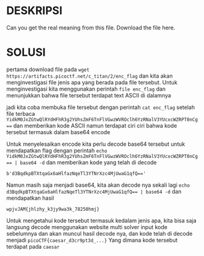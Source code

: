 # DESKRIPSI

Can you get the real meaning from this file.
Download the file here.

# SOLUSI 

pertama download file pada ```wget https://artifacts.picoctf.net/c_titan/2/enc_flag``` dan kita akan menginvestigasi file jenis apa yang berada pada file tersebut.
Untuk menginvestigasi kita menggunakan perintah ```file enc_flag``` dan menunjukkan bahwa file tersebut terdapat text ASCII di dalamnya

jadi kita coba membuka file tersebut dengan perintah ```cat enc_flag``` setelah file terbaca ```YidkM0JxZGtwQlRYdHFhR3g2YUhsZmF6TnFlVGwzWVROclh6YzRNalV3YUcxcWZRPT0nCg==``` 
dan memberikan kode ASCII namun terdapat ciri ciri bahwa kode tersebut termasuk dalam base64 encode

Untuk menyelesaikan encode kita perlu decode base64 tersebut untuk mendapatkan flag dengan perintah ```echo YidkM0JxZGtwQlRYdHFhR3g2YUhsZmF6TnFlVGwzWVROclh6YzRNalV3YUcxcWZRPT0nCg== | base64 -d``` dan memberikan kode yang telah di decode 

```b'd3BqdkpBTXtqaGx6aHlfazNqeTl3YTNrXzc4MjUwaG1qfQ=='```

Namun masih saja menjadi base64, kita akan decode nya sekali lagi ```echo d3BqdkpBTXtqaGx6aHlfazNqeTl3YTNrXzc4MjUwaG1qfQ== | base64 -d``` dan mendapatkan hasil

```wpjvJAM{jhlzhy_k3jy9wa3k_78250hmj}```

Untuk mengetahui kode tersebut termasuk kedalam jenis apa, kita bisa saja langsung decode menggunakan website multi solver input kode sebelumnya dan akan muncul hasil decode nya, dan kode telah di decode menjadi 
```picoCTF{caesar_d3cr9pt3d_...}```
Yang dimana kode tersebut terdapat pada ```caesar```
